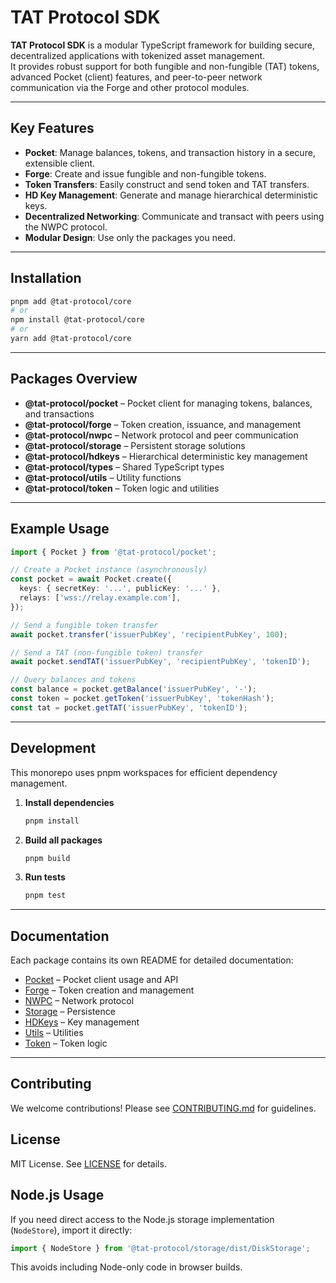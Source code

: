 # TAT Protocol SDK

**TAT Protocol SDK** is a modular TypeScript framework for building secure, decentralized applications with tokenized asset management.  
It provides robust support for both fungible and non-fungible (TAT) tokens, advanced Pocket (client) features, and peer-to-peer network communication via the Forge and other protocol modules.

---

## Key Features

- **Pocket**: Manage balances, tokens, and transaction history in a secure, extensible client.
- **Forge**: Create and issue fungible and non-fungible tokens.
- **Token Transfers**: Easily construct and send token and TAT transfers.
- **HD Key Management**: Generate and manage hierarchical deterministic keys.
- **Decentralized Networking**: Communicate and transact with peers using the NWPC protocol.
- **Modular Design**: Use only the packages you need.

---

## Installation

```bash
pnpm add @tat-protocol/core
# or
npm install @tat-protocol/core
# or
yarn add @tat-protocol/core
```

---

## Packages Overview

- **@tat-protocol/pocket** – Pocket client for managing tokens, balances, and transactions
- **@tat-protocol/forge** – Token creation, issuance, and management
- **@tat-protocol/nwpc** – Network protocol and peer communication
- **@tat-protocol/storage** – Persistent storage solutions
- **@tat-protocol/hdkeys** – Hierarchical deterministic key management
- **@tat-protocol/types** – Shared TypeScript types
- **@tat-protocol/utils** – Utility functions
- **@tat-protocol/token** – Token logic and utilities

---

## Example Usage

```typescript
import { Pocket } from '@tat-protocol/pocket';

// Create a Pocket instance (asynchronously)
const pocket = await Pocket.create({
  keys: { secretKey: '...', publicKey: '...' },
  relays: ['wss://relay.example.com'],
});

// Send a fungible token transfer
await pocket.transfer('issuerPubKey', 'recipientPubKey', 100);

// Send a TAT (non-fungible token) transfer
await pocket.sendTAT('issuerPubKey', 'recipientPubKey', 'tokenID');

// Query balances and tokens
const balance = pocket.getBalance('issuerPubKey', '-');
const token = pocket.getToken('issuerPubKey', 'tokenHash');
const tat = pocket.getTAT('issuerPubKey', 'tokenID');
```

---

## Development

This monorepo uses pnpm workspaces for efficient dependency management.

1. **Install dependencies**
    ```bash
    pnpm install
    ```
2. **Build all packages**
    ```bash
    pnpm build
    ```
3. **Run tests**
    ```bash
    pnpm test
    ```

---

## Documentation

Each package contains its own README for detailed documentation:

- [Pocket](./pocket/README.md) – Pocket client usage and API
- [Forge](./forge/README.md) – Token creation and management
- [NWPC](./nwpc/README.md) – Network protocol
- [Storage](./storage/README.md) – Persistence
- [HDKeys](./hdkeys/README.md) – Key management
- [Utils](./utils/README.md) – Utilities
- [Token](./token/README.md) – Token logic

---

## Contributing

We welcome contributions! Please see [CONTRIBUTING.md](CONTRIBUTING.md) for guidelines.

## License

MIT License. See [LICENSE](LICENSE) for details.

## Node.js Usage

If you need direct access to the Node.js storage implementation (`NodeStore`), import it directly:

```js
import { NodeStore } from '@tat-protocol/storage/dist/DiskStorage';
```

This avoids including Node-only code in browser builds. 